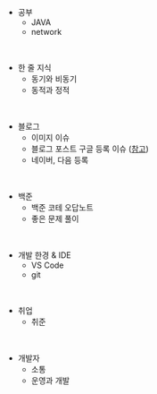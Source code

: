 - 공부
  - JAVA
  - network

<br>

- 한 줄 지식
  - 동기와 비동기
  - 동적과 정적

<br>

- 블로그
  - 이미지 이슈
  - 블로그 포스트 구글 등록 이슈 ([참고](https://www.betterweb.or.kr/blog/%EC%84%9C%EC%B9%98-%EC%BD%98%EC%86%94-%EC%9D%B4%EC%95%BC%EA%B8%B0-6-%EA%B2%80%EC%83%89%EC%97%90-%EB%82%98%EC%98%A4%EC%A7%80-%EC%95%8A%EC%95%84%EC%9A%94/))
  - 네이버, 다음 등록

<br>

- 백준
  - 백준 코테 오답노트
  - 좋은 문제 풀이

<br>

- 개발 한경 & IDE
  - VS Code
  - git

<br>

- 취업
  - 취준

<br>

- 개발자
  - 소통
  - 운영과 개발
